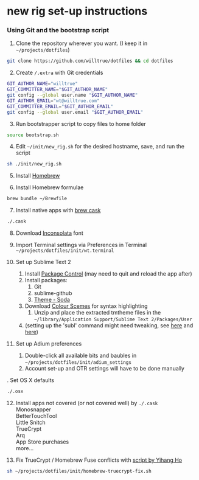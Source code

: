 # new rig set-up instructions

### Using Git and the bootstrap script

1. Clone the repository wherever you want. (I keep it in `~/projects/dotfiles`)
```bash
git clone https://github.com/willtrue/dotfiles && cd dotfiles
```
2. Create `/.extra` with Git credentials
```bash
GIT_AUTHOR_NAME="willtrue"
GIT_COMMITTER_NAME="$GIT_AUTHOR_NAME"
git config --global user.name "$GIT_AUTHOR_NAME"
GIT_AUTHOR_EMAIL="wt@willtrue.com"
GIT_COMMITTER_EMAIL="$GIT_AUTHOR_EMAIL"
git config --global user.email "$GIT_AUTHOR_EMAIL"
```

3. Run bootstrapper script to copy files to home folder
```bash
source bootstrap.sh
```
4. Edit `~/init/new_rig.sh` for the desired hostname, save, and run the script
```bash
sh ./init/new_rig.sh
```

5. Install [Homebrew](http://brew.sh/)

6. Install Homebrew formulae
```bash
brew bundle ~/Brewfile
```

7. Install native apps with [brew cask](https://github.com/phinze/homebrew-cask)
```bash
./.cask
```

8. Download [Inconsolata](http://levien.com/type/myfonts/inconsolata.html) font

9. Import Terminal settings via Preferences in Terminal  
`~/projects/dotfiles/init/wt.terminal`

10. Set up Sublime Text 2
	1. Install [Package Control](https://sublime.wbond.net/installation) (may need to quit and reload the app after)
	2. Install packages:
		1. Git
		2. sublime-github
		3. [Theme - Soda](https://github.com/buymeasoda/soda-theme/)
	3. Download [Colour Scemes](http://buymeasoda.github.com/soda-theme/extras/colour-schemes.zip) for syntax highlighting
		1. Unzip and place the extracted tmtheme files in the `~/library/Application Support/Sublime Text 2/Packages/User`
	4. (setting up the 'subl' command might need tweaking, see [here](https://gist.github.com/artero/1236170) and [here](http://www.sublimetext.com/docs/2/osx_command_line.html))

11. Set up Adium preferences
	1. Double-click all available bits and baubles in `~/projects/dotfiles/init/adium_settings`
	2. Account set-up and OTR settings will have to be done manually

. Set OS X defaults
```bash
./.osx
```

12. Install apps not covered (or not covered well) by `./.cask`  
Monosnapper  
BetterTouchTool  
Little Snitch  
TrueCrypt  
Arq  
App Store purchases  
more...  

13. Fix TrueCrypt / Homebrew Fuse conflicts with [script by Yihang Ho](http://www.yihangho.com/homebrew-and-truecrypt/)
```bash
sh ~/projects/dotfiles/init/homebrew-truecrypt-fix.sh
```